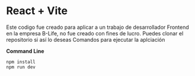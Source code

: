 # React + Vite

Este codigo fue creado para aplicar a un trabajo de desarrollador Frontend en la empresa B-Life, no fue creado con fines de lucro.
Puedes clonar el repositorio si así lo deseas
Comandos para ejecutar la aplciación

**Command Line**
 ```
 npm install
npm run dev
 ```